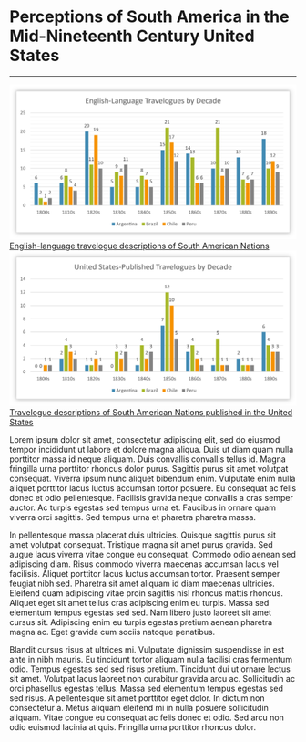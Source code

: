 # Perceptions of South America in the Mid-Nineteenth Century United States
---

<div class="feature_multi">
	<div class="entry">
		<a href="../../img/sagraph01.jpg"><img class="thumb" src="../../img/sagraph01.jpg" alt=""></a>
		<div class="thumb_label">
			<div class="label_text"><a href="img/sagraph01.jpg">English-language travelogue descriptions of South American Nations</a></div>
		</div>
	</div>
	<div class="entry">
		<a href="../../img/sagraph02.jpg"><img class="thumb" src="../../img/sagraph02.jpg" alt=""></a>
		<div class="thumb_label">
			<div class="label_text"><a href="../../img/sagraph02.jpg">Travelogue descriptions of South American Nations published in the United States</a></div>
		</div>
	</div>
</div>

Lorem ipsum dolor sit amet, consectetur adipiscing elit, sed do eiusmod tempor incididunt ut labore et dolore magna aliqua. Duis ut diam quam nulla porttitor massa id neque aliquam. Duis convallis convallis tellus id. Magna fringilla urna porttitor rhoncus dolor purus. Sagittis purus sit amet volutpat consequat. Viverra ipsum nunc aliquet bibendum enim. Vulputate enim nulla aliquet porttitor lacus luctus accumsan tortor posuere. Eu consequat ac felis donec et odio pellentesque. Facilisis gravida neque convallis a cras semper auctor. Ac turpis egestas sed tempus urna et. Faucibus in ornare quam viverra orci sagittis. Sed tempus urna et pharetra pharetra massa.

In pellentesque massa placerat duis ultricies. Quisque sagittis purus sit amet volutpat consequat. Tristique magna sit amet purus gravida. Sed augue lacus viverra vitae congue eu consequat. Commodo odio aenean sed adipiscing diam. Risus commodo viverra maecenas accumsan lacus vel facilisis. Aliquet porttitor lacus luctus accumsan tortor. Praesent semper feugiat nibh sed. Pharetra sit amet aliquam id diam maecenas ultricies. Eleifend quam adipiscing vitae proin sagittis nisl rhoncus mattis rhoncus. Aliquet eget sit amet tellus cras adipiscing enim eu turpis. Massa sed elementum tempus egestas sed sed. Nam libero justo laoreet sit amet cursus sit. Adipiscing enim eu turpis egestas pretium aenean pharetra magna ac. Eget gravida cum sociis natoque penatibus.

Blandit cursus risus at ultrices mi. Vulputate dignissim suspendisse in est ante in nibh mauris. Eu tincidunt tortor aliquam nulla facilisi cras fermentum odio. Tempus egestas sed sed risus pretium. Tincidunt dui ut ornare lectus sit amet. Volutpat lacus laoreet non curabitur gravida arcu ac. Sollicitudin ac orci phasellus egestas tellus. Massa sed elementum tempus egestas sed sed risus. A pellentesque sit amet porttitor eget dolor. In dictum non consectetur a. Metus aliquam eleifend mi in nulla posuere sollicitudin aliquam. Vitae congue eu consequat ac felis donec et odio. Sed arcu non odio euismod lacinia at quis. Fringilla urna porttitor rhoncus dolor.